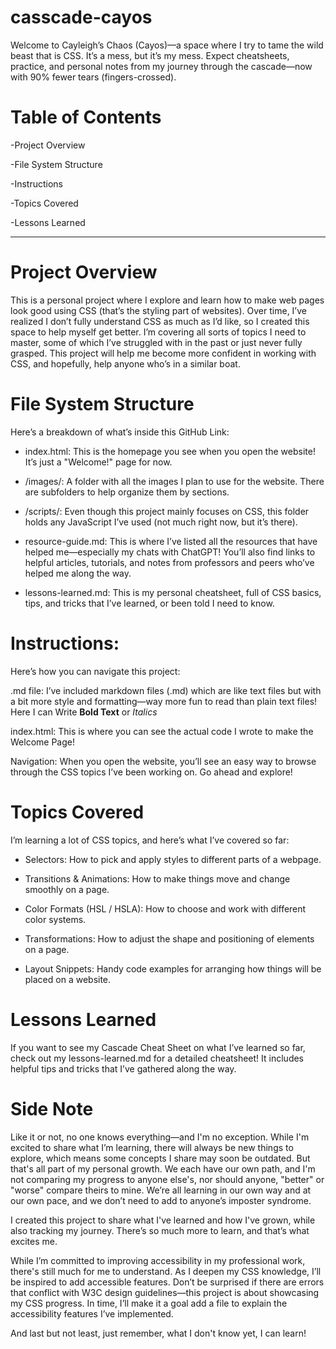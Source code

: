 # casscade-cayos
Welcome to Cayleigh’s Chaos (Cayos)—a space where I try to tame the wild beast that is CSS. It’s a mess, but it’s my mess. Expect cheatsheets, practice, and personal notes from my journey through the cascade—now with 90% fewer tears (fingers-crossed).

# Table of Contents
-Project Overview

-File System Structure

-Instructions

-Topics Covered

-Lessons Learned

---

# Project Overview

This is a personal project where I explore and learn how to make web pages look good using
CSS (that’s the styling part of websites). Over time, I’ve realized I don’t fully 
understand CSS as much as I’d like, so I created this space to help myself get better. I’m 
covering all sorts of topics I need to master, some of which I’ve struggled with in the 
past or just never fully grasped. This project will help me become more confident in 
working with CSS, and hopefully, help anyone who’s in a similar boat.


# File System Structure

Here’s a breakdown of what’s inside this GitHub Link:

- index.html: This is the homepage you see when you open the website! It’s just a "Welcome!" page for now.

- /images/: A folder with all the images I plan to use for the website. There are subfolders to help organize them by sections.

- /scripts/: Even though this project mainly focuses on CSS, this folder holds any JavaScript I’ve used (not much right now, but it’s there).

- resource-guide.md: This is where I’ve listed all the resources that have helped me—especially my chats with ChatGPT! You’ll also find links to helpful articles, tutorials, and notes from professors and peers who’ve helped me along the way.

- lessons-learned.md: This is my personal cheatsheet, full of CSS basics, tips, and tricks that I’ve learned, or been told I need to know.

# Instructions:

Here’s how you can navigate this project:

.md file: I’ve included markdown files (.md) which are like text files but with a bit more style and formatting—way more fun to read than plain text files! Here I can Write **Bold Text** or *Italics* 

index.html: This is where you can see the actual code I wrote to make the Welcome Page!

Navigation: When you open the website, you’ll see an easy way to browse through the CSS topics I’ve been working on. Go ahead and explore!


# Topics Covered

I’m learning a lot of CSS topics, and here’s what I’ve covered so far:

- Selectors: How to pick and apply styles to different parts of a webpage.

- Transitions & Animations: How to make things move and change smoothly on a page.

- Color Formats (HSL / HSLA): How to choose and work with different color systems.

- Transformations: How to adjust the shape and positioning of elements on a page.

- Layout Snippets: Handy code examples for arranging how things will be placed on a website.

# Lessons Learned
If you want to see my Cascade Cheat Sheet on  what I’ve learned so far, check out my lessons-learned.md for a detailed cheatsheet! It includes helpful tips and tricks that I’ve gathered along the way.


# Side Note
Like it or not, no one knows everything—and I'm no exception. While I'm excited to share what I’m learning, there will always be new things to explore, which means some concepts I share may soon be outdated. But that's all part of my personal growth. We each have our own path, and I'm not comparing my progress to anyone else's, nor should anyone, "better" or "worse" compare theirs to mine. We’re all learning in our own way and at our own pace, and we don’t need to add to anyone’s imposter syndrome.

I created this project to share what I've learned and how I've grown, while also tracking my journey. There’s so much more to learn, and that’s what excites me.

While I’m committed to improving accessibility in my professional work, there's still much for me to understand. As I deepen my CSS knowledge, I’ll be inspired to add accessible features. Don’t be surprised if there are errors that conflict with W3C design guidelines—this project is about showcasing my CSS progress. In time, I’ll make it a goal add a file to explain the accessibility features I’ve implemented.

And last but not least, just remember, what I don't know yet, I can learn!



